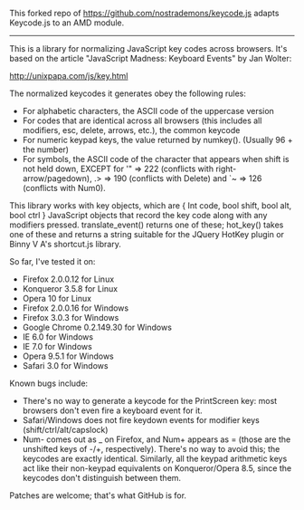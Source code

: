 This forked repo of https://github.com/nostrademons/keycode.js adapts
Keycode.js to an AMD module.

-----

This is a library for normalizing JavaScript key codes across browsers.  It's based on the article "JavaScript Madness: Keyboard Events" by Jan Wolter:

http://unixpapa.com/js/key.html

The normalized keycodes it generates obey the following rules:

- For alphabetic characters, the ASCII code of the uppercase version
- For codes that are identical across all browsers (this includes all modifiers, esc, delete, arrows, etc.), the common keycode
- For numeric keypad keys, the value returned by numkey(). (Usually 96 + the number)
- For symbols, the ASCII code of the character that appears when shift is not held down, EXCEPT for '" => 222 (conflicts with right-arrow/pagedown), .> => 190 (conflicts with Delete) and `~ => 126 (conflicts with Num0).

This library works with key objects, which are { Int code, bool shift, bool alt, bool ctrl } JavaScript objects that record the key code along with any modifiers pressed.  translate_event() returns one of these; hot_key() takes one of these and returns a string suitable for the JQuery HotKey plugin or Binny V A's shortcut.js library.

So far, I've tested it on:

- Firefox 2.0.0.12 for Linux
- Konqueror 3.5.8 for Linux
- Opera 10 for Linux
- Firefox 2.0.0.16 for Windows
- Firefox 3.0.3 for Windows
- Google Chrome 0.2.149.30 for Windows
- IE 6.0 for Windows
- IE 7.0 for Windows
- Opera 9.5.1 for Windows
- Safari 3.0 for Windows

Known bugs include:

- There's no way to generate a keycode for the PrintScreen key: most browsers don't even fire a keyboard event for it.
- Safari/Windows does not fire keydown events for modifier keys (shift/ctrl/alt/capslock)
- Num- comes out as _ on Firefox, and Num+ appears as = (those are the unshifted keys of -/+, respectively).  There's no way to avoid this; the keycodes are exactly identical.  Similarly, all the keypad arithmetic keys act like their non-keypad equivalents on Konqueror/Opera 8.5, since the keycodes don't distinguish between them.

Patches are welcome; that's what GitHub is for.
